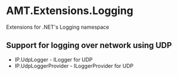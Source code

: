 # AMT.Extensions.Logging

Extensions for .NET's Logging namespace

## Support for logging over network using UDP

* IP.UdpLogger - ILogger for UDP
* IP.UdpLoggerProvider - ILoggerProvider for UDP
